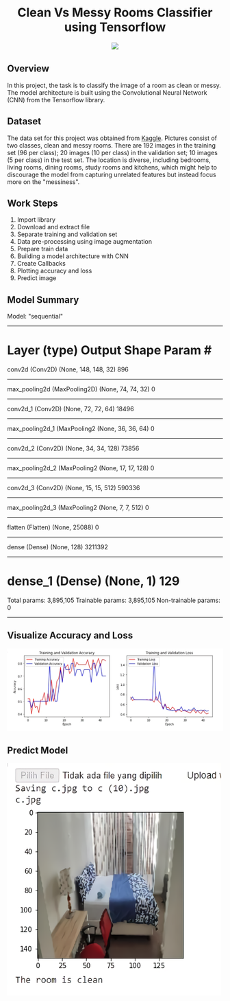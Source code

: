 <h1 align="center"> Clean Vs Messy Rooms Classifier using Tensorflow </h1>

<p align="center">
    <img src="https://i.imgflip.com/5im1am.jpg" width="800">
</p>

## Overview
In this project, the task is to classify the image of a room as clean or messy. The model architecture is built using the Convolutional Neural Network (CNN) from the Tensorflow library.

## Dataset
The data set for this project was obtained from [Kaggle](https://www.kaggle.com/cdawn1/messy-vs-clean-room). Pictures consist of two classes, clean and messy rooms. There are 192 images in the training set (96 per class); 20 images (10 per class) in the validation set; 10 images (5 per class) in the test set. The location is diverse, including bedrooms, living rooms, dining rooms, study rooms and kitchens, which might help to discourage the model from capturing unrelated features but instead focus more on the "messiness".

## Work Steps
<ol>
  <li>Import library</li>
  <li>Download and extract file</li>
  <li>Separate training and validation set</li>
  <li>Data pre-processing using image augmentation</li>
  <li>Prepare train data</li>
  <li>Building a model architecture with CNN</li>
  <li>Create Callbacks</li>
  <li>Plotting accuracy and loss</li>
  <li>Predict image</li>
</ol>  

## Model Summary

Model: "sequential"
_________________________________________________________________
Layer (type)                 Output Shape              Param #   
=================================================================
conv2d (Conv2D)              (None, 148, 148, 32)      896       
_________________________________________________________________
max_pooling2d (MaxPooling2D) (None, 74, 74, 32)        0         
_________________________________________________________________
conv2d_1 (Conv2D)            (None, 72, 72, 64)        18496     
_________________________________________________________________
max_pooling2d_1 (MaxPooling2 (None, 36, 36, 64)        0         
_________________________________________________________________
conv2d_2 (Conv2D)            (None, 34, 34, 128)       73856     
_________________________________________________________________
max_pooling2d_2 (MaxPooling2 (None, 17, 17, 128)       0         
_________________________________________________________________
conv2d_3 (Conv2D)            (None, 15, 15, 512)       590336    
_________________________________________________________________
max_pooling2d_3 (MaxPooling2 (None, 7, 7, 512)         0         
_________________________________________________________________
flatten (Flatten)            (None, 25088)             0         
_________________________________________________________________
dense (Dense)                (None, 128)               3211392   
_________________________________________________________________
dense_1 (Dense)              (None, 1)                 129       
=================================================================
Total params: 3,895,105
Trainable params: 3,895,105
Non-trainable params: 0
_________________________________________________________________

## Visualize Accuracy and Loss 
![training and loss metrics](images/accuracy_loss.JPG)

## Predict Model
<p align="left">
    <img src="images/predict.JPG" width="500">
</p>
